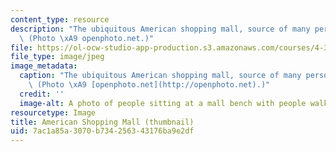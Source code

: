 ```yaml
---
content_type: resource
description: "The ubiquitous American shopping mall, source of many personal narratives.\
  \ (Photo \xA9 openphoto.net.)"
file: https://ol-ocw-studio-app-production.s3.amazonaws.com/courses/4-366-advanced-projects-in-the-visual-arts-personal-narrative-spring-2004/7ac1a85a3070b734256343176ba9e2df_4-366s04-th.jpg
file_type: image/jpeg
image_metadata:
  caption: "The ubiquitous American shopping mall, source of many personal narratives.\
    \ (Photo \xA9 [openphoto.net](http://openphoto.net).)"
  credit: ''
  image-alt: A photo of people sitting at a mall bench with people walking by.
resourcetype: Image
title: American Shopping Mall (thumbnail)
uid: 7ac1a85a-3070-b734-2563-43176ba9e2df
---
```

